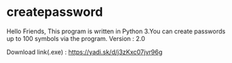 # createpassword
Hello Friends, This program is written in Python 3.You can create passwords up to 100 symbols via the program.
Version : 2.0

Download link(.exe) : https://yadi.sk/d/j3zKxc07jvr96g
